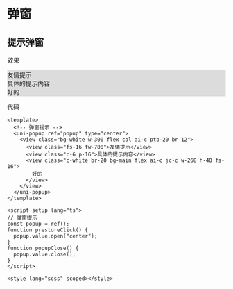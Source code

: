 # 弹窗


## 提示弹窗
效果

<div class="a-p-10 a-br-12 a-flex a-col a-ai-c" style="background-color: gainsboro;color: #222222;">
  <div class="a-bg-white a-w-300 a-flex a-col a-ai-c a-ptb-20 a-br-12">
    <div class="a-fs-16 a-fw-700">友情提示</div>
    <div class="a-c-6 a-p-16">具体的提示内容</div>
    <div class="a-c-white a-br-20 a-bg-red a-flex a-ai-c a-jc-c a-w-268 a-h-40 a-fs-16">好的</div>
  </div>
</div>

代码

```vue
<template>
  <!-- 弹窗提示 -->
  <uni-popup ref="popup" type="center">
    <view class="bg-white w-300 flex col ai-c ptb-20 br-12">
      <view class="fs-16 fw-700">友情提示</view>
      <view class="c-6 p-16">具体的提示内容</view>
      <view class="c-white br-20 bg-main flex ai-c jc-c w-268 h-40 fs-16">
        好的
      </view>
    </view>
  </uni-popup>
</template>

<script setup lang="ts">
// 弹窗提示
const popup = ref();
function prestoreClick() {
  popup.value.open("center");
}
function popupClose() {
  popup.value.close();
}
</script>

<style lang="scss" scoped></style>
```
